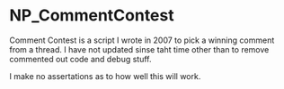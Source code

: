 NP_CommentContest
=================
Comment Contest is a script I wrote in 2007 to pick a winning comment from a thread.
I have not updated sinse taht time other than to remove commented out code and debug stuff.

I make no assertations as to how well this will work.
